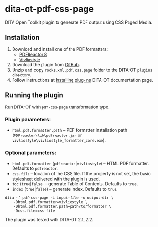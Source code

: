 dita-ot-pdf-css-page
====================

DITA Open Toolkit plugin to generate PDF output using CSS Paged Media.

## Installation

1. Download and install one of the PDF formatters: 
    * [PDFReactor 8](http://www.pdfreactor.com/)
    * [Vivliostyle](http://vivliostyle.com/)
2. Download the plugin from [GitHub](https://github.com/xmlrocks/dita-ot-pdf-css-page/archive/master.zip).
3. Unzip and copy `rocks.xml.pdf.css.page` folder to the DITA-OT `plugins` directory.
4. Follow instructions at [Installing plug-ins](http://www.dita-ot.org/2.2/user-guide/plugins-installing.html) DITA-OT documentation page. 

## Running the plugin

Run DITA-OT with `pdf-css-page` transformation type. 

### Plugin parameters:

- `html.pdf.formatter.path` – PDF formatter installation path (`PDFreactor\lib\pdfreactor.jar` or `vivliostyle\vivliostyle_formatter_core.exe`).

### Optional parameters:

- `html.pdf.formatter` (`pdfreactor`|`vivliostyle`) – HTML PDF formatter. Defaults to `pdfreactor`.
- `css.file` – location of the CSS file. If the property is not set, the basic stylesheet delivered with the plugin is used.  
- `toc` (`true`|`false`) – generate Table of Contents. Defaults to `true`. 
- `index` (`true`|`false`) – generate Index. Defaults to `true`.

```
dita -f pdf-css-page -i input-file -o output-dir \ 
    -Dhtml.pdf.formatter=vivliostyle \ 
    -Dhtml.pdf.formatter.path=path/to/formatter \
    -Dcss.file=css-file
```

The plugin was tested with DITA-OT 2.1, 2.2.